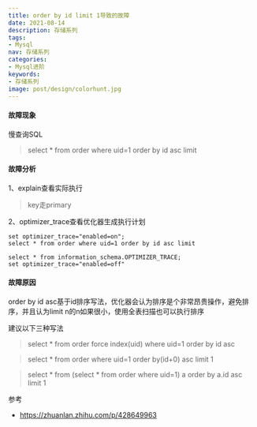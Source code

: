 ```yaml
---
title: order by id limit 1导致的故障
date: 2021-08-14
description: 存储系列
tags:
- Mysql
nav: 存储系列
categories:
- Mysql进阶
keywords:
- 存储系列
image: post/design/colorhunt.jpg
---
```


#### 故障现象

慢查询SQL

> select \* from order where uid=1 order by id asc limit

#### 故障分析

1、explain查看实际执行

> key走primary

2、optimizer\_trace查看优化器生成执行计划

    set optimizer_trace="enabled=on";
    select * from order where uid=1 order by id asc limit

    select * from information_schema.OPTIMIZER_TRACE;
    set optimizer_trace="enabled=off"

#### 故障原因

order by id asc基于id排序写法，优化器会认为排序是个非常昂贵操作，避免排序，并且认为limit n的n如果很小，使用全表扫描也可以执行排序

建议以下三种写法

> select \* from order force index(uid) where uid=1 order by id asc

> select \* from order where uid=1 order by(id+0) asc limit 1

> select \* from (select \* from order where uid=1) a order by a.id asc limit 1

参考

*   <https://zhuanlan.zhihu.com/p/428649963>


